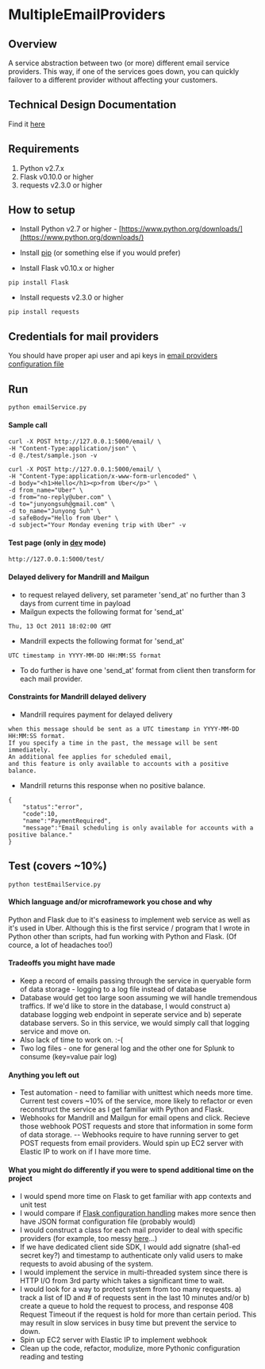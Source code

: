 MultipleEmailProviders
======================

## Overview
A service abstraction between two (or more) different email service providers. This way, if one of the services goes down, you can quickly failover to a different provider without affecting your customers.

## Technical Design Documentation
Find it [here](https://github.com/Junyong-Suh/MultipleEmailProviders/blob/master/docs/TechDesignDoc.md)

## Requirements
1. Python v2.7.x
2. Flask v0.10.0 or higher
3. requests v2.3.0 or higher

## How to setup

* Install Python v2.7 or higher - [https://www.python.org/downloads/](https://www.python.org/downloads/)

* Install [pip](http://pip.readthedocs.org/en/latest/installing.html) (or something else if you would prefer)

* Install Flask v0.10.x or higher

```
pip install Flask
```
* Install requests v2.3.0 or higher
```
pip install requests
```

## Credentials for mail providers
You should have proper api user and api keys in [email providers configuration file](https://github.com/Junyong-Suh/MultipleEmailProviders/blob/master/config/emailProviders.json)

## Run
```
python emailService.py
```

#### Sample call
```
curl -X POST http://127.0.0.1:5000/email/ \
-H "Content-Type:application/json" \
-d @./test/sample.json -v
```
```
curl -X POST http://127.0.0.1:5000/email/ \
-H "Content-Type:application/x-www-form-urlencoded" \
-d body="<h1>Hello</h1><p>from Uber</p>" \
-d from_name="Uber" \
-d from="no-reply@uber.com" \
-d to="junyongsuh@gmail.com" \
-d to_name="Junyong Suh" \
-d safeBody="Hello from Uber" \
-d subject="Your Monday evening trip with Uber" -v
```

#### Test page (only in [dev](https://github.com/Junyong-Suh/MultipleEmailProviders/blob/master/config/configuration.json#L4) mode)
```
http://127.0.0.1:5000/test/
```

#### Delayed delivery for Mandrill and Mailgun
* to request relayed delivery, set parameter 'send_at' no further than 3 days from current time in payload
* Mailgun expects the following format for 'send_at'
```
Thu, 13 Oct 2011 18:02:00 GMT
```
* Mandrill expects the following format for 'send_at'
```
UTC timestamp in YYYY-MM-DD HH:MM:SS format
```
* To do further is have one 'send_at' format from client then transform for each mail provider.

#### Constraints for Mandrill delayed delivery
* Mandrill requires payment for delayed delivery
```
when this message should be sent as a UTC timestamp in YYYY-MM-DD HH:MM:SS format.
If you specify a time in the past, the message will be sent immediately.
An additional fee applies for scheduled email,
and this feature is only available to accounts with a positive balance.
```
* Mandrill returns this response when no positive balance.
```
{
	"status":"error",
	"code":10,
	"name":"PaymentRequired",
	"message":"Email scheduling is only available for accounts with a positive balance."
}
```

## Test (covers ~10%)
```
python testEmailService.py
```

#### Which language and/or microframework you chose and why
Python and Flask due to it's easiness to implement web service as well as it's used in Uber. Although this is the first service / program that I wrote in Python other than scripts, had fun working with Python and Flask. (Of cource, a lot of headaches too!)

#### Tradeoffs you might have made
* Keep a record of emails passing through the service in queryable form of data storage - logging to a log file instead of database
* Database would get too large soon assuming we will handle tremendous traffics. If we'd like to store in the database, I would construct a) database logging web endpoint in seperate service and b) seperate database servers. So in this service, we would simply call that logging service and move on.
* Also lack of time to work on. :-(
* Two log files - one for general log and the other one for Splunk to consume (key=value pair log)

#### Anything you left out
* Test automation - need to familiar with unittest which needs more time. Current test covers ~10% of the service, more likely to refactor or even reconstruct the service as I get familiar with Python and Flask.
* Webhooks for Mandrill and Mailgun for email opens and click. Recieve those webhook POST requests and store that information in some form of data storage. -- Webhooks require to have running server to get POST requests from email providers. Would spin up EC2 server with Elastic IP to work on if I have more time.

#### What you might do differently if you were to spend additional time on the project
* I would spend more time on Flask to get familiar with app contexts and unit test
* I would compare if [Flask configuration handling](http://flask.pocoo.org/docs/0.10/config/) makes more sence then have JSON format configuration file (probably would)
* I would construct a class for each mail provider to deal with specific providers (for example, too messy [here](https://github.com/Junyong-Suh/MultipleEmailProviders/blob/master/providerRequestHandler.py#L56)...)
* If we have dedicated client side SDK, I would add signatre (sha1-ed secret key?) and timestamp to authenticate only valid users to make requests to avoid abusing of the system.
* I would implement the service in multi-threaded system since there is HTTP I/O from 3rd party which takes a significant time to wait.
* I would look for a way to protect system from too many requests. a) track a list of ID and # of requests sent in the last 10 minutes and/or b) create a queue to hold the request to process, and response 408 Request Timeout if the request is hold for more than certain period. This may result in slow services in busy time but prevent the service to down.
* Spin up EC2 server with Elastic IP to implement webhook
* Clean up the code, refactor, modulize, more Pythonic configuration reading and testing
